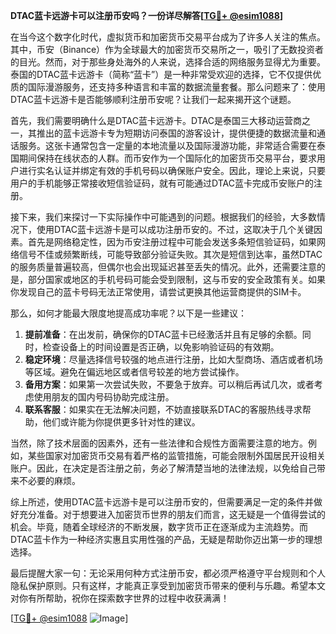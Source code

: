 **DTAC蓝卡远游卡可以注册币安吗？一份详尽解答[[TG💪+ @esim1088](https://t.me/s/esim1088)]**

在当今这个数字化时代，虚拟货币和加密货币交易平台成为了许多人关注的焦点。其中，币安（Binance）作为全球最大的加密货币交易所之一，吸引了无数投资者的目光。然而，对于那些身处海外的人来说，选择合适的网络服务显得尤为重要。泰国的DTAC蓝卡远游卡（简称“蓝卡”）是一种非常受欢迎的选择，它不仅提供优质的国际漫游服务，还支持多种语言和丰富的数据流量套餐。那么问题来了：使用DTAC蓝卡远游卡是否能够顺利注册币安呢？让我们一起来揭开这个谜题。

首先，我们需要明确什么是DTAC蓝卡远游卡。DTAC是泰国三大移动运营商之一，其推出的蓝卡远游卡专为短期访问泰国的游客设计，提供便捷的数据流量和通话服务。这张卡通常包含一定量的本地流量以及国际漫游功能，非常适合需要在泰国期间保持在线状态的人群。而币安作为一个国际化的加密货币交易平台，要求用户进行实名认证并绑定有效的手机号码以确保账户安全。因此，理论上来说，只要用户的手机能够正常接收短信验证码，就有可能通过DTAC蓝卡完成币安账户的注册。

接下来，我们来探讨一下实际操作中可能遇到的问题。根据我们的经验，大多数情况下，使用DTAC蓝卡远游卡是可以成功注册币安的。不过，这取决于几个关键因素。首先是网络稳定性，因为币安注册过程中可能会发送多条短信验证码，如果网络信号不佳或频繁断线，可能导致部分验证失败。其次是短信到达率，虽然DTAC的服务质量普遍较高，但偶尔也会出现延迟甚至丢失的情况。此外，还需要注意的是，部分国家或地区的手机号码可能会受到限制，这与币安的安全政策有关。如果你发现自己的蓝卡号码无法正常使用，请尝试更换其他运营商提供的SIM卡。

那么，如何才能最大限度地提高成功率呢？以下是一些建议：

1. **提前准备**：在出发前，确保你的DTAC蓝卡已经激活并且有足够的余额。同时，检查设备上的时间设置是否正确，以免影响验证码的有效期。
2. **稳定环境**：尽量选择信号较强的地点进行注册，比如大型商场、酒店或者机场等区域。避免在偏远地区或者信号较差的地方尝试操作。
3. **备用方案**：如果第一次尝试失败，不要急于放弃。可以稍后再试几次，或者考虑使用朋友的国内号码协助完成注册。
4. **联系客服**：如果实在无法解决问题，不妨直接联系DTAC的客服热线寻求帮助，他们或许能为你提供更多针对性的建议。

当然，除了技术层面的因素外，还有一些法律和合规性方面需要注意的地方。例如，某些国家对加密货币交易有着严格的监管措施，可能会限制外国居民开设相关账户。因此，在决定是否注册之前，务必了解清楚当地的法律法规，以免给自己带来不必要的麻烦。

综上所述，使用DTAC蓝卡远游卡是可以注册币安的，但需要满足一定的条件并做好充分准备。对于想要进入加密货币世界的朋友们而言，这无疑是一个值得尝试的机会。毕竟，随着全球经济的不断发展，数字货币正在逐渐成为主流趋势。而DTAC蓝卡作为一种经济实惠且实用性强的产品，无疑是帮助你迈出第一步的理想选择。

最后提醒大家一句：无论采用何种方式注册币安，都必须严格遵守平台规则和个人隐私保护原则。只有这样，才能真正享受到加密货币带来的便利与乐趣。希望本文对你有所帮助，祝你在探索数字世界的过程中收获满满！

[[TG💪+ @esim1088](https://t.me/s/esim1088) ![Image](https://i.postimg.cc/4NQfJmqS/Snipaste-2025-05-13-00-14-12.png)]